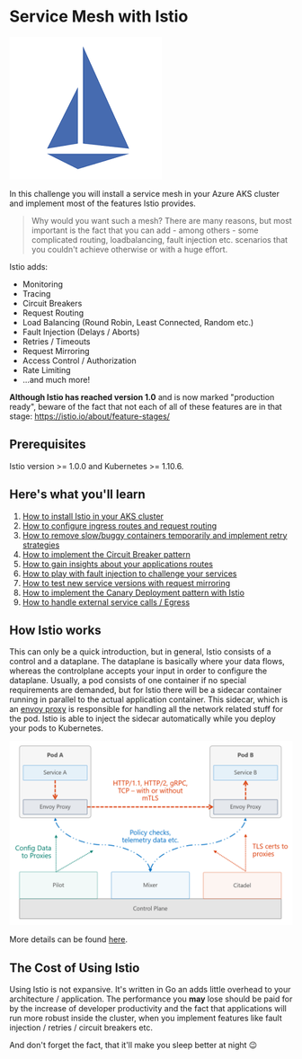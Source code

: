 # Service Mesh with Istio #

![Istio Service Mesh](/img/istio.png)

In this challenge you will install a service mesh in your Azure AKS cluster and implement most of the features Istio provides.

> Why would you want such a mesh? There are many reasons, but most important is the fact that you can add - among others - some complicated routing, loadbalancing, fault injection etc. scenarios that you couldn't achieve otherwise or with a huge effort.

Istio adds:

- Monitoring
- Tracing
- Circuit Breakers
- Request Routing
- Load Balancing (Round Robin, Least Connected, Random etc.)
- Fault Injection (Delays / Aborts)
- Retries / Timeouts
- Request Mirroring
- Access Control / Authorization
- Rate Limiting
- ...and much more!

**Although Istio has reached version 1.0** and is now marked "production ready", beware of the fact that not each of all of these features are in that stage: <https://istio.io/about/feature-stages/>

## Prerequisites ##

Istio version >= 1.0.0 and Kubernetes >= 1.10.6.

## Here's what you'll learn ##

1. [How to install Istio in your AKS cluster](challenges.istio.1.sm-installation.md)
1. [How to configure ingress routes and request routing](challenges.istio.2.sm-ingress-rr.md)
1. [How to remove slow/buggy containers temporarily and implement retry strategies](challenges.istio.3.sm-remove-retry.md)
1. [How to implement the Circuit Breaker pattern](challenges.istio.4.sm-circuitbreaker.md)
1. [How to gain insights about your applications routes](challenges.istio.5.sm-insights.md)
1. [How to play with fault injection to challenge your services](challenges.istio.6.sm-faultinjection.md)
1. [How to test new service versions with request mirroring](challenges.istio.7.sm-requestmirroring.md)
1. [How to implement the Canary Deployment pattern with Istio](challenges.istio.8.sm-canary.md)
1. [How to handle external service calls / Egress](challenges.istio.9.sm-egress.md)

## How Istio works ##

This can only be a quick introduction, but in general, Istio consists of a control and a dataplane. The dataplane is basically where your data flows, whereas the controlplane accepts your input in order to configure the dataplane. Usually, a pod consists of one container if no special requirements are demanded, but for Istio there will be a sidecar container running in parallel to the actual application container. This sidecar, which is an [envoy proxy](https://www.envoyproxy.io/) is responsible for handling all the network related stuff for the pod. Istio is able to inject the sidecar automatically while you deploy your pods to Kubernetes.

![Istio Overview](img/istio-overview.png)

More details can be found [here](https://istio.io/docs/concepts/what-is-istio/overview/).

## The Cost of Using Istio ##

Using Istio is not expansive. It's written in Go an adds little overhead to your architecture / application. The performance you **may** lose should be paid for by the increase of developer productivity and the fact that applications will run more robust inside the cluster, when you implement features like fault injection / retries / circuit breakers etc.

And don't forget the fact, that it'll make you sleep better at night :wink: